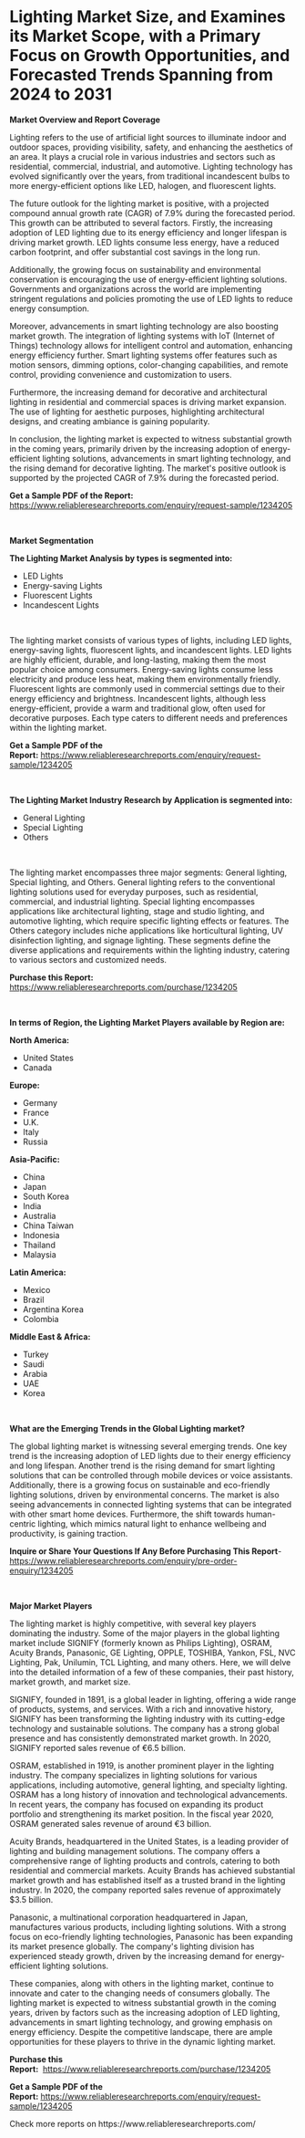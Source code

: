 <p><h1>Lighting Market Size, and Examines its Market Scope, with a Primary Focus on Growth Opportunities, and Forecasted Trends Spanning from 2024 to 2031</h1></p><p><strong>Market Overview and Report Coverage</strong></p>
<p><p>Lighting refers to the use of artificial light sources to illuminate indoor and outdoor spaces, providing visibility, safety, and enhancing the aesthetics of an area. It plays a crucial role in various industries and sectors such as residential, commercial, industrial, and automotive. Lighting technology has evolved significantly over the years, from traditional incandescent bulbs to more energy-efficient options like LED, halogen, and fluorescent lights.</p><p>The future outlook for the lighting market is positive, with a projected compound annual growth rate (CAGR) of 7.9% during the forecasted period. This growth can be attributed to several factors. Firstly, the increasing adoption of LED lighting due to its energy efficiency and longer lifespan is driving market growth. LED lights consume less energy, have a reduced carbon footprint, and offer substantial cost savings in the long run.</p><p>Additionally, the growing focus on sustainability and environmental conservation is encouraging the use of energy-efficient lighting solutions. Governments and organizations across the world are implementing stringent regulations and policies promoting the use of LED lights to reduce energy consumption.</p><p>Moreover, advancements in smart lighting technology are also boosting market growth. The integration of lighting systems with IoT (Internet of Things) technology allows for intelligent control and automation, enhancing energy efficiency further. Smart lighting systems offer features such as motion sensors, dimming options, color-changing capabilities, and remote control, providing convenience and customization to users.</p><p>Furthermore, the increasing demand for decorative and architectural lighting in residential and commercial spaces is driving market expansion. The use of lighting for aesthetic purposes, highlighting architectural designs, and creating ambiance is gaining popularity.</p><p>In conclusion, the lighting market is expected to witness substantial growth in the coming years, primarily driven by the increasing adoption of energy-efficient lighting solutions, advancements in smart lighting technology, and the rising demand for decorative lighting. The market's positive outlook is supported by the projected CAGR of 7.9% during the forecasted period.</p></p>
<p><strong>Get a Sample PDF of the Report:</strong> <a href="https://www.reliableresearchreports.com/enquiry/request-sample/1234205">https://www.reliableresearchreports.com/enquiry/request-sample/1234205</a></p>
<p>&nbsp;</p>
<p><strong>Market Segmentation</strong></p>
<p><strong>The Lighting Market Analysis by types is segmented into:</strong></p>
<p><ul><li>LED Lights</li><li>Energy-saving Lights</li><li>Fluorescent Lights</li><li>Incandescent Lights</li></ul></p>
<p>&nbsp;</p>
<p><p>The lighting market consists of various types of lights, including LED lights, energy-saving lights, fluorescent lights, and incandescent lights. LED lights are highly efficient, durable, and long-lasting, making them the most popular choice among consumers. Energy-saving lights consume less electricity and produce less heat, making them environmentally friendly. Fluorescent lights are commonly used in commercial settings due to their energy efficiency and brightness. Incandescent lights, although less energy-efficient, provide a warm and traditional glow, often used for decorative purposes. Each type caters to different needs and preferences within the lighting market.</p></p>
<p><strong>Get a Sample PDF of the Report:</strong>&nbsp;<a href="https://www.reliableresearchreports.com/enquiry/request-sample/1234205">https://www.reliableresearchreports.com/enquiry/request-sample/1234205</a></p>
<p>&nbsp;</p>
<p><strong>The Lighting Market Industry Research by Application is segmented into:</strong></p>
<p><ul><li>General Lighting</li><li>Special Lighting</li><li>Others</li></ul></p>
<p>&nbsp;</p>
<p><p>The lighting market encompasses three major segments: General lighting, Special lighting, and Others. General lighting refers to the conventional lighting solutions used for everyday purposes, such as residential, commercial, and industrial lighting. Special lighting encompasses applications like architectural lighting, stage and studio lighting, and automotive lighting, which require specific lighting effects or features. The Others category includes niche applications like horticultural lighting, UV disinfection lighting, and signage lighting. These segments define the diverse applications and requirements within the lighting industry, catering to various sectors and customized needs.</p></p>
<p><strong>Purchase this Report:</strong>&nbsp; <a href="https://www.reliableresearchreports.com/purchase/1234205">https://www.reliableresearchreports.com/purchase/1234205</a></p>
<p>&nbsp;</p>
<p><strong>In terms of Region, the Lighting Market Players available by Region are:</strong></p>
<p>
    <p> <strong> North America: </strong>
        <ul>
            <li>United States</li>
            <li>Canada</li>
        </ul>
        </p> 
    <p> <strong> Europe: </strong>
        <ul>
            <li>Germany</li>
            <li>France</li>
            <li>U.K.</li>
            <li>Italy</li>
            <li>Russia</li>
        </ul>
        </p> 
    <p> <strong> Asia-Pacific: </strong>
        <ul>
            <li>China</li>
            <li>Japan</li>
            <li>South Korea</li>
            <li>India</li>
            <li>Australia</li>
            <li>China Taiwan</li>
            <li>Indonesia</li>
            <li>Thailand</li>
            <li>Malaysia</li>
        </ul>
        </p> 
    <p> <strong> Latin America: </strong>
        <ul>
            <li>Mexico</li>
            <li>Brazil</li>
            <li>Argentina Korea</li>
            <li>Colombia</li>
        </ul>
        </p> 
    <p> <strong> Middle East & Africa: </strong>
        <ul>
            <li>Turkey</li>
            <li>Saudi</li>
            <li>Arabia</li>
            <li>UAE</li>
            <li>Korea</li>
        </ul>
    </p>
    </p>
<p>&nbsp;</p>
<p><strong>What are the Emerging Trends in the Global Lighting market?</strong></p>
<p><p>The global lighting market is witnessing several emerging trends. One key trend is the increasing adoption of LED lights due to their energy efficiency and long lifespan. Another trend is the rising demand for smart lighting solutions that can be controlled through mobile devices or voice assistants. Additionally, there is a growing focus on sustainable and eco-friendly lighting solutions, driven by environmental concerns. The market is also seeing advancements in connected lighting systems that can be integrated with other smart home devices. Furthermore, the shift towards human-centric lighting, which mimics natural light to enhance wellbeing and productivity, is gaining traction.</p></p>
<p><strong>Inquire or Share Your Questions If Any Before Purchasing This Report</strong>- <a href="https://www.reliableresearchreports.com/enquiry/pre-order-enquiry/1234205">https://www.reliableresearchreports.com/enquiry/pre-order-enquiry/1234205</a></p>
<p>&nbsp;</p>
<p><strong>Major Market Players</strong></p>
<p><p>The lighting market is highly competitive, with several key players dominating the industry. Some of the major players in the global lighting market include SIGNIFY (formerly known as Philips Lighting), OSRAM, Acuity Brands, Panasonic, GE Lighting, OPPLE, TOSHIBA, Yankon, FSL, NVC Lighting, Pak, Unilumin, TCL Lighting, and many others. Here, we will delve into the detailed information of a few of these companies, their past history, market growth, and market size.</p><p>SIGNIFY, founded in 1891, is a global leader in lighting, offering a wide range of products, systems, and services. With a rich and innovative history, SIGNIFY has been transforming the lighting industry with its cutting-edge technology and sustainable solutions. The company has a strong global presence and has consistently demonstrated market growth. In 2020, SIGNIFY reported sales revenue of €6.5 billion.</p><p>OSRAM, established in 1919, is another prominent player in the lighting industry. The company specializes in lighting solutions for various applications, including automotive, general lighting, and specialty lighting. OSRAM has a long history of innovation and technological advancements. In recent years, the company has focused on expanding its product portfolio and strengthening its market position. In the fiscal year 2020, OSRAM generated sales revenue of around €3 billion.</p><p>Acuity Brands, headquartered in the United States, is a leading provider of lighting and building management solutions. The company offers a comprehensive range of lighting products and controls, catering to both residential and commercial markets. Acuity Brands has achieved substantial market growth and has established itself as a trusted brand in the lighting industry. In 2020, the company reported sales revenue of approximately $3.5 billion.</p><p>Panasonic, a multinational corporation headquartered in Japan, manufactures various products, including lighting solutions. With a strong focus on eco-friendly lighting technologies, Panasonic has been expanding its market presence globally. The company's lighting division has experienced steady growth, driven by the increasing demand for energy-efficient lighting solutions.</p><p>These companies, along with others in the lighting market, continue to innovate and cater to the changing needs of consumers globally. The lighting market is expected to witness substantial growth in the coming years, driven by factors such as the increasing adoption of LED lighting, advancements in smart lighting technology, and growing emphasis on energy efficiency. Despite the competitive landscape, there are ample opportunities for these players to thrive in the dynamic lighting market.</p></p>
<p><strong>Purchase this Report:</strong>&nbsp;&nbsp;<a href="https://www.reliableresearchreports.com/purchase/1234205">https://www.reliableresearchreports.com/purchase/1234205</a></p>
<p></p>
<p><strong>Get a Sample PDF of the Report:</strong>&nbsp;<a href="https://www.reliableresearchreports.com/enquiry/request-sample/1234205">https://www.reliableresearchreports.com/enquiry/request-sample/1234205</a></p>
<p>Check more reports on https://www.reliableresearchreports.com/</p>